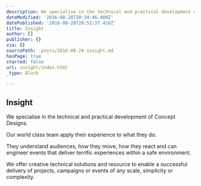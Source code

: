 ```yaml
---
description: We specialise in the technical and practical development of Concept Designs.
dateModified: '2016-08-28T20:34:46.480Z'
datePublished: '2016-08-28T20:52:37.416Z'
title: Insight
author: []
publisher: {}
via: {}
sourcePath: _posts/2016-08-28-insight.md
hasPage: true
starred: false
url: insight/index.html
_type: Blurb

---
```

## Insight

We specialise in the technical and practical development of Concept Designs.

Our world class team apply their experience to what they do.

They understand audiences, how they move, how they react and can engineer events that deliver terrific experiences within a safe environment.

We offer creative technical solutions and resource to enable a successful delivery of projects, campaigns or events of any scale, simplicity or complexity.